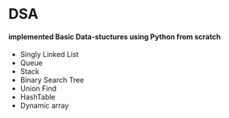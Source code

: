 # DSA

<h4> implemented Basic Data-stuctures using Python from scratch </h4>
<ul>
  <li> Singly Linked List </li>
  <li> Queue </li>
  <li> Stack </li>
  <li> Binary Search Tree </li>
  <li> Union Find </li>
  <li> HashTable </li>
  <li> Dynamic array </li>
</ul>
